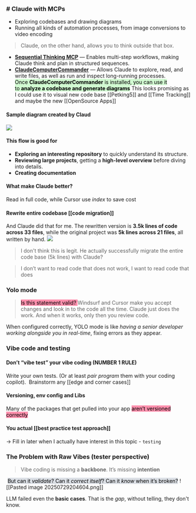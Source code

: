 ### # Claude with MCPs
- Exploring codebases and drawing diagrams
- Running all kinds of automation processes, from image conversions to video encoding
> Claude, on the other hand, allows you to think outside that box.
- [**Sequential Thinking MCP**](https://smithery.ai/server/@smithery-ai/server-sequential-thinking) — Enables multi-step workflows, making Claude think and plan in structured sequences.
- [**ClaudeComputerCommander**](https://github.com/wonderwhy-er/ClaudeComputerCommander) — Allows Claude to explore, read, and write files, as well as run and inspect long-running processes.
<mark style="background: #BBFABBA6;">Once **ClaudeComputerCommander** is installed, you can use it to **analyze a codebase and generate diagrams**</mark>
This looks promising as I could use it to visual new code base [[Petking5]] and [[Time Tracking]] and maybe the new [[OpenSource Apps]]
#### Sample diagram created by Claud
![](https://miro.medium.com/v2/resize:fit:1400/1*_N7MCVbaHEMdXZndmwuvzQ.png)
#### This flow is good for
- **Exploring an interesting repository** to quickly understand its structure.
- **Reviewing large projects**, getting a **high-level overview** before diving into details.
- **Creating documentation** 
#### What make Claude better?
Read in full code, while Cursor use *index* to save cost
#### Rewrite entire codebase [[code migration]]
And Claude did that for me. The rewritten version is **3.5k lines of code across 33 files**, while the original project was **5k lines across 21 files**, all written by hand.
![](https://miro.medium.com/v2/resize:fit:1400/1*R-G64WW0n8IHyFAHEaJo-w.png)
> I don't think this is legit. He actually successfully migrate the entire code base (5k lines) with Claude?

> I don’t want to read code that does not work, I want to read code that does

### Yolo mode
> <mark style="background: #FF5582A6;">Is this statement valid? </mark>Windsurf and Cursor make you accept changes and look in to the code all the time. Claude just does the work. And when it works, only then you review code.

When configured correctly, YOLO mode is like *having a senior developer working alongside you in real-time*, fixing errors as they appear.


### Vibe code and testing
#### Don’t “vibe test” your vibe coding (NUMBER 1 RULE)
Write your own tests. (Or at least *pair program* them with your coding copilot).
 Brainstorm any [[edge and corner cases]]

#### Versioning, env config and Libs
Many of the packages that get pulled into your app <mark style="background: #FF5582A6;">aren’t versioned correctly</mark>

#### You actual [[best practice test approach]]
-> Fill in later when I actually have interest in this topic - `testing`


### The Problem with Raw Vibes (tester perspective)
> Vibe coding is missing a **backbone**. It’s missing **intention**

 <mark style="background: #CACFD9A6;">But can it _validate_? Can it _correct itself_? Can it _know_ when it’s broken?</mark>
![[Pasted image 20250729204604.png]]

LLM failed even the **basic cases**. That is the *gap*, without telling, they don't know.